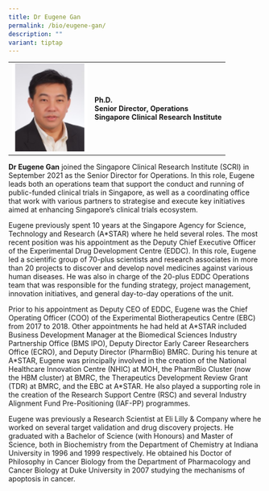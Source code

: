 ```yaml
---
title: Dr Eugene Gan
permalink: /bio/eugene-gan/
description: ""
variant: tiptap
---
```

<p></p>
<table style="minWidth: 50px">
<colgroup>
<col>
<col>
</colgroup>
<tbody>
<tr>
<td rowspan="1" colspan="1">
<div class="isomer-image-wrapper">
<img style="width:150px" height="auto" width="100%" src="/images/Leadership/Senior%20Management/eugene-gan.png">
</div>
</td>
<td rowspan="1" colspan="1">
<p><strong>Ph.D.<br>Senior Director, Operations <br>Singapore Clinical Research Institute</strong>
</p>
</td>
</tr>
</tbody>
</table>
<p><strong>Dr Eugene Gan</strong> joined the Singapore Clinical Research Institute
(SCRI) in September 2021 as the Senior Director for Operations. In this
role, Eugene leads both an operations team that support the conduct and
running of public-funded clinical trials in Singapore, as well as a coordinating
office that work with various partners to strategise and execute key initiatives
aimed at enhancing Singapore’s clinical trials ecosystem.</p>
<p>Eugene previously spent 10 years at the Singapore Agency for Science,
Technology and Research (A*STAR) where he held several roles. The most
recent position was his appointment as the Deputy Chief Executive Officer
of the Experimental Drug Development Centre (EDDC). In this role, Eugene
led a scientific group of 70-plus scientists and research associates in
more than 20 projects to discover and develop novel medicines against various
human diseases. He was also in charge of the 20-plus EDDC Operations team
that was responsible for the funding strategy, project management, innovation
initiatives, and general day-to-day operations of the unit.</p>
<p>Prior to his appointment as Deputy CEO of EDDC, Eugene was the Chief Operating
Officer (COO) of the Experimental Biotherapeutics Centre (EBC) from 2017
to 2018. Other appointments he had held at A*STAR included Business Development
Manager at the Biomedical Sciences Industry Partnership Office (BMS IPO),
Deputy Director Early Career Researchers Office (ECRO), and Deputy Director
(PharmBio) BMRC. During his tenure at A*STAR, Eugene was principally involved
in the creation of the National Healthcare Innovation Centre (NHIC) at
MOH, the PharmBio Cluster (now the HBM cluster) at BMRC, the Therapeutics
Development Review Grant (TDR) at BMRC, and the EBC at A*STAR. He also
played a supporting role in the creation of the Research Support Centre
(RSC) and several Industry Alignment Fund Pre-Positioning (IAF-PP) programmes.</p>
<p>Eugene was previously a Research Scientist at Eli Lilly &amp; Company
where he worked on several target validation and drug discovery projects.
He graduated with a Bachelor of Science (with Honours) and Master of Science,
both in Biochemistry from the Department of Chemistry at Indiana University
in 1996 and 1999 respectively. He obtained his Doctor of Philosophy in
Cancer Biology from the Department of Pharmacology and Cancer Biology at
Duke University in 2007 studying the mechanisms of apoptosis in cancer.</p>